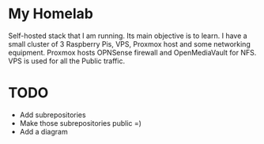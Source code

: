 # My Homelab

Self-hosted stack that I am running. Its main objective is to learn. I have a small cluster of 3 Raspberry Pis, VPS, Proxmox host and some networking equipment. Proxmox hosts OPNSense firewall and OpenMediaVault for NFS. VPS is used for all the Public traffic.

# TODO
- Add subrepositories
- Make those subrepositories public =)
- Add a diagram
